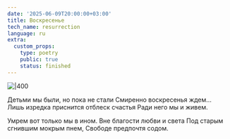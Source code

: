 ```yaml
---
date: '2025-06-09T20:00:00+03:00'
title: Воскресенье
tech_name: resurrection
language: ru
extra:
  custom_props:
    type: poetry
    public: true
    status: finished
---
```


![|400](/images/sunday.png)

Детьми мы были, но пока не стали
Смиренно воскресенья ждем…
Лишь изредка приснится отблеск счастья
Ради него мы и живем.

Умрем вот только мы в ином.
Вне благости любви и света
Под старым сгнившим мокрым пнем,
Свободе предпочтя содом.